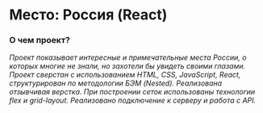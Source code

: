 # Место: Россия (React)

### О чем проект?

_Проект показывает интересные и примечательные места России, о которых многие не знали, но захотели бы увидеть своими глазами._
_Проект сверстан с использованием HTML, CSS, JavaScript, React, структурирован по методологии БЭМ (Nested). Реализована отзывчивая верстка. При построении сеток использованы технологии flex и grid-layout._
_Реализовано подключение к серверу и работа с API._
